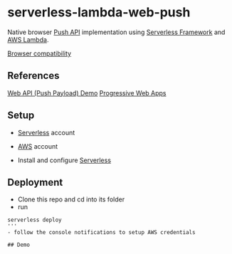 # serverless-lambda-web-push

Native browser [Push API](https://developer.mozilla.org/en-US/docs/Web/API/Push_API) implementation using [Serverless Framework](https://serverless.com) and [AWS Lambda](https://aws.amazon.com/de/lambda/).

[Browser compatibility](https://developer.mozilla.org/en-US/docs/Web/API/Push_API#Browser_compatibility)

## References
[Web API (Push Payload) Demo](https://serviceworke.rs/push-payload_demo.html)
[Progressive Web Apps](https://www.rheinwerk-verlag.de/progressive-web-apps_4707/)

## Setup

- [Serverless](https://serverless.com) account 
- [AWS](https://aws.amazon.com) account

- Install and configure [Serverless](https://serverless.com/framework/docs/getting-started/)

## Deployment

- Clone this repo and cd into its folder
- run
```
serverless deploy
'''
- follow the console notifications to setup AWS credentials

## Demo
